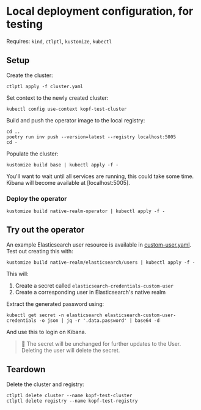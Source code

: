 # Local deployment configuration, for testing

Requires: `kind`, `ctlptl`, `kustomize`, `kubectl`

## Setup

Create the cluster:

```shell
ctlptl apply -f cluster.yaml
```

Set context to the newly created cluster:

```shell
kubectl config use-context kopf-test-cluster
```

Build and push the operator image to the local registry:

```shell
cd ..
poetry run inv push --version=latest --registry localhost:5005
cd -
```

Populate the cluster:

```shell
kustomize build base | kubectl apply -f -
```

You'll want to wait until all services are running, this could take some time.  Kibana will become available at [localhost:5005].

### Deploy the operator

```shell
kustomize build native-realm-operator | kubectl apply -f -
```

## Try out the operator

An example Elasticsearch user resource is available in [custom-user.yaml](base/elasticsearch/users/custom-user.yaml).  Test out creating this with:

```shell
kustomize build native-realm/elasticsearch/users | kubectl apply -f -
```

This will:
1. Create a secret called `elasticsearch-credentials-custom-user`
1. Create a corresponding user in Elasticsearch's native realm

Extract the generated password using:

```shell
kubectl get secret -n elasticsearch elasticsearch-custom-user-credentials -o json | jq -r '.data.password' | base64 -d
```

And use this to login on Kibana.

> :memo: The secret will be unchanged for further updates to the User.  Deleting the user will delete the secret.

## Teardown

Delete the cluster and registry:

```shell
ctlptl delete cluster --name kopf-test-cluster
ctlptl delete registry --name kopf-test-registry
```
